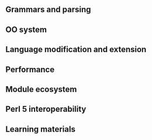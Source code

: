 ## Grammars and parsing

## OO system

## Language modification and extension

## Performance

## Module ecosystem

## Perl 5 interoperability

## Learning materials